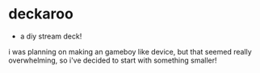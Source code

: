 # deckaroo
- a diy stream deck!

i was planning on making an gameboy like device, but that seemed really overwhelming, so i've decided to start with something smaller!
